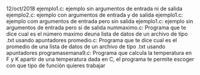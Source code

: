 12/oct/2018
ejemplo1.c: ejemplo sin argumentos de entrada ni de salida
ejemplo2.c: ejemplo con argumentos de entrada y de salida
ejemplo1.c: ejemplo com argumentos de entrada pero sin salida
ejemplo1.c: ejemplo sin argumentos de entrada pero si de salida
nummaximo.c: Programa que te dice cual es el número maximo deuna lista de datos de un archivo de tipo .txt usando apuntadores
promedio.c: Programa que te dice cual es el promedio de una lista de datos de un archivo de tipo .txt usando apuntadores
programasemana9.c: Programa que calcula la temperatura en F y K apartir de una temperatura dada en C, el programa te permite escoger con que tipo de función quieres trabajar


